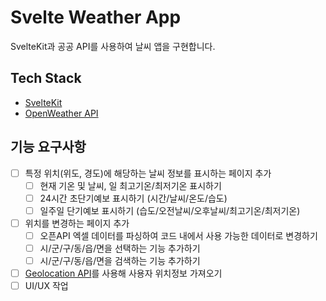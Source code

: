 # Svelte Weather App

SvelteKit과 공공 API를 사용하여 날씨 앱을 구현합니다.

## Tech Stack

- [SvelteKit](https://kit.svelte.dev/)
- [OpenWeather API](https://openweathermap.org/)

## 기능 요구사항

- [ ] 특정 위치(위도, 경도)에 해당하는 날씨 정보를 표시하는 페이지 추가
  - [ ] 현재 기온 및 날씨, 일 최고기온/최저기온 표시하기
  - [ ] 24시간 초단기예보 표시하기 (시간/날씨/온도/습도)
  - [ ] 일주일 단기예보 표시하기 (습도/오전날씨/오후날씨/최고기온/최저기온)
- [ ] 위치를 변경하는 페이지 추가
  - [ ] 오픈API 엑셀 데이터를 파싱하여 코드 내에서 사용 가능한 데이터로 변경하기
  - [ ] 시/군/구/동/읍/면을 선택하는 기능 추가하기
  - [ ] 시/군/구/동/읍/면을 검색하는 기능 추가하기
- [ ] [Geolocation API](https://developer.mozilla.org/ko/docs/Web/API/Geolocation)를 사용해 사용자 위치정보 가져오기
- [ ] UI/UX 작업

